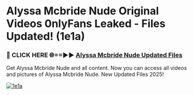 # Alyssa Mcbride Nude Original Videos 0nlyFans Leaked - Files Updated! (1e1a)

<h3>🔴 CLICK HERE 🌐==►► <a href="https://tinyurl.com/52m3yx9h" rel="nofollow">Alyssa Mcbride Nude Updated Files</a></h3>

Get Alyssa Mcbride Nude and all content. Now you can access all videos and pictures of Alyssa Mcbride Nude. New Updated Files 2025!

[![1e1a](https://i.imgur.com/TnHtlc8.gif)](https://tinyurl.com/52m3yx9h)
